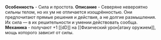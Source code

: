 **Особенность** - Сила и простота.
**Описание** - Северяне невероятно сильны телом, но их ум не отличается изощрённостью. Они предпочитают прямые решения и действия, а не долгие размышления. Их сила — в их решительности и умении действовать сообща.
**Механика** - получают +1 [[dD]] на [[Физический урон|атаку оружием]], мощь которого зависит от силы. 